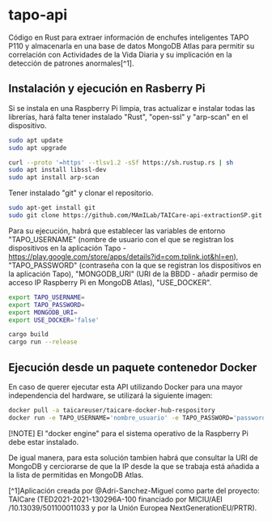 # tapo-api

Código en Rust para extraer información de enchufes inteligentes TAPO P110 y almacenarla en una base de datos MongoDB Atlas para permitir su correlación con Actividades de la Vida Diaria y su implicación en la detección de patrones anormales[^1]. 

## Instalación y ejecución en Rasberry Pi

Si se instala en una Raspberry Pi limpia, tras actualizar e instalar todas las librerías, hará falta tener instalado "Rust", "open-ssl" y "arp-scan" en el dispositivo. 

```bash
sudo apt update
sudo apt upgrade

curl --proto '=https' --tlsv1.2 -sSf https://sh.rustup.rs | sh
sudo apt install libssl-dev
sudo apt install arp-scan
```
Tener instalado "git" y clonar el repositorio.

```bash
sudo apt-get install git
sudo git clone https://github.com/MAmILab/TAICare-api-extractionSP.git
```

Para su ejecución, habrá que establecer las variables de entorno "TAPO_USERNAME" (nombre de usuario con el que se registran los dispositivos en la aplicación Tapo - https://play.google.com/store/apps/details?id=com.tplink.iot&hl=en), "TAPO_PASSWORD" (contraseña con la que se registran los dispositivos en la aplicación Tapo), "MONGODB_URI" (URI de la BBDD - añadir permiso de acceso IP Raspberry Pi en MongoDB Atlas), "USE_DOCKER". 

```bash
export TAPO_USERNAME=
export TAPO_PASSWORD=
export MONGODB_URI=
export USE_DOCKER='false'

cargo build
cargo run --release
```

## Ejecución desde un paquete contenedor Docker

En caso de querer ejecutar esta API utilizando Docker para una mayor independencia del hardware, se utilizará la siguiente imagen:

```bash
docker pull -a taicareuser/taicare-docker-hub-respository
docker run -e TAPO_USERNAME='nombre_usuario' -e TAPO_PASSWORD='password' -e MONGODB_URI='mongodb_uri' -e USE_DOCKER='true' --net=host taicareuser/taicare-docker-hub-respository
```
[!NOTE]
El "docker engine" para el sistema operativo de la Raspberry Pi debe estar instalado.

De igual manera, para esta solución tambien habrá que consultar la URI de MongoDB y cerciorarse de que la IP desde la que se trabaja está añadida a la lista de permitidas en MongoDB Atlas.

[^1]Aplicación creada por @Adri-Sanchez-Miguel como parte del proyecto: TAICare (TED2021-2021-130296A-100 financiado por MICIU/AEI /10.13039/501100011033 y por la Unión Europea NextGenerationEU/PRTR).
